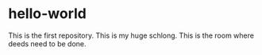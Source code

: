 # hello-world
This is the first repository. This is my huge schlong. This is the room where deeds need to be done.

